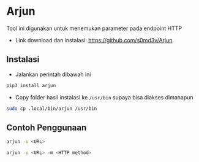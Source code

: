 # Arjun
Tool ini digunakan untuk menemukan parameter pada endpoint HTTP

- Link download dan instalasi: https://github.com/s0md3v/Arjun

## Instalasi
- Jalankan perintah dibawah ini
```sh
pip3 install arjun
```

- Copy folder hasil instalasi ke `/usr/bin` supaya bisa diakses dimanapun
```sh
sudo cp .local/bin/arjun /usr/bin
```

## Contoh Penggunaan
```sh
arjun -u <URL>
```

```sh
arjun -u <URL> -m <HTTP method>
```
